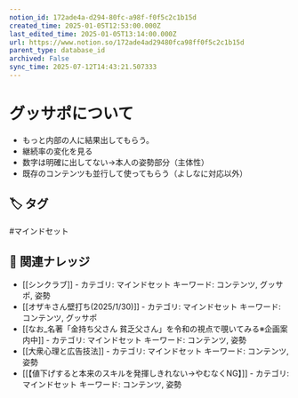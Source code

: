 ```yaml
---
notion_id: 172ade4a-d294-80fc-a98f-f0f5c2c1b15d
created_time: 2025-01-05T12:53:00.000Z
last_edited_time: 2025-01-05T13:14:00.000Z
url: https://www.notion.so/172ade4ad29480fca98ff0f5c2c1b15d
parent_type: database_id
archived: False
sync_time: 2025-07-12T14:43:21.507333
---
```


# グッサポについて

- もっと内部の人に結果出してもらう。
- 継続率の変化を見る
- 数字は明確に出してない→本人の姿勢部分（主体性）
- 既存のコンテンツも並行して使ってもらう（よしなに対応以外）

## 🏷️ タグ
#マインドセット

## 🔗 関連ナレッジ
- [[シンクラブ]] - カテゴリ: マインドセット キーワード: コンテンツ, グッサポ, 姿勢
- [[オザキさん壁打ち(2025/1/30)]] - カテゴリ: マインドセット キーワード: コンテンツ, グッサポ
- [[なお_名著「金持ち父さん 貧乏父さん」を令和の視点で覗いてみる※企画案内中]] - カテゴリ: マインドセット キーワード: コンテンツ, 姿勢
- [[大衆心理と広告技法]] - カテゴリ: マインドセット キーワード: コンテンツ, 姿勢
- [[【値下げすると本来のスキルを発揮しきれない→やむなくNG】]] - カテゴリ: マインドセット キーワード: コンテンツ, 姿勢
